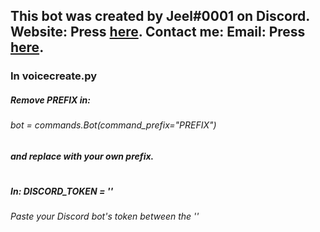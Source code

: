 ## This bot was created by Jeel#0001 on Discord. Website: Press [here](https://is.gd/kingcharaf99). Contact me: Email: Press [here](mailto:businessemail.jc@gmail.com).

### In voicecreate.py
##### Remove PREFIX in: 
###### bot = commands.Bot(command_prefix="PREFIX")
##### and replace with your own prefix.

#

##### In: DISCORD_TOKEN = ''
###### Paste your Discord bot's token between the ''
